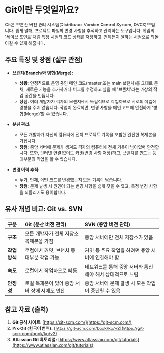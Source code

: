 # Git이란 무엇일까요?

Git은 **분산 버전 관리 시스템(Distributed Version Control System, DVCS)**입니다. 쉽게 말해, 프로젝트 파일의 변경 사항을 추적하고 관리하는 도구입니다. 게임의 '세이브 포인트'처럼 특정 시점의 코드 상태를 저장하고, 언제든지 원하는 시점으로 되돌아갈 수 있게 해줍니다.

## 주요 특징 및 장점 (실무 관점)

*   **브랜치(Branch)와 병합(Merge):**
    *   **상황:** 안정적으로 운영 중인 메인 코드(master 또는 main 브랜치)를 그대로 둔 채, 새로운 기능을 추가하거나 버그를 수정하고 싶을 때 '브랜치'라는 가상의 작업 공간을 만듭니다.
    *   **장점:** 여러 개발자가 각자의 브랜치에서 독립적으로 작업하므로 서로의 작업에 영향을 주지 않습니다. 작업이 완료되면, 변경 사항을 메인 코드에 안전하게 '병합(Merge)'할 수 있습니다.

*   **분산 관리:**
    *   모든 개발자가 자신의 컴퓨터에 전체 프로젝트 기록을 포함한 완전한 복제본을 가집니다.
    *   **장점:** 중앙 서버에 문제가 생겨도 각자의 컴퓨터에 전체 기록이 남아있어 안전합니다. 또한, 인터넷 연결 없이도 커밋(변경 사항 저장)하고, 브랜치를 만드는 등 대부분의 작업을 할 수 있습니다.

*   **변경 이력 추적:**
    *   누가, 언제, 어떤 코드를 변경했는지 모든 기록이 남습니다.
    *   **장점:** 문제 발생 시 원인이 되는 변경 사항을 쉽게 찾을 수 있고, 특정 변경 사항을 되돌리기도 용이합니다.

## 유사 개념 비교: Git vs. SVN

| 구분 | Git (분산 버전 관리) | SVN (중앙 버전 관리) |
| :--- | :--- | :--- |
| **구조** | 모든 개발자가 전체 저장소 복제본을 가짐 | 중앙 서버에만 전체 저장소가 있음 |
| **작업 방식**| 로컬에서 커밋, 브랜치 등 대부분 작업 가능 | 커밋 등 주요 작업을 하려면 중앙 서버에 연결해야 함 |
| **속도** | 로컬에서 작업하므로 빠름 | 네트워크를 통해 중앙 서버와 통신해야 해서 상대적으로 느림 |
| **안정성**| 로컬 복제본이 있어 중앙 서버 장애 시에도 안전 | 중앙 서버에 문제 발생 시 모든 작업이 중단될 수 있음 |

## 참고 자료 (출처)

1.  **Git 공식 사이트:** [https://git-scm.com/](https://git-scm.com/)
2.  **Pro Git (한국어 번역):** [https://git-scm.com/book/ko/v2](https://git-scm.com/book/ko/v2)
3.  **Atlassian Git 튜토리얼:** [https://www.atlassian.com/git/tutorials](https://www.atlassian.com/git/tutorials)
